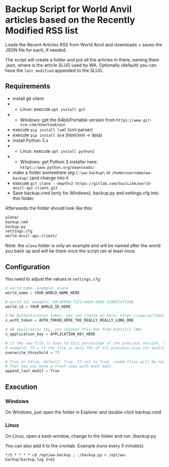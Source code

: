 
# Backup Script for World Anvil articles based on the Recently Modified RSS list

Loads the Recent Articles RSS from World Anvil and downloads + saves the JSON file for each, if needed.

The script will create a folder <worldname> and put all the articles in there, naming them <slug>.json, where <slug> is the article SLUG used by WA. Optionally (default) you can have the `last modified` appended to the SLUG.

## Requirements

- install git client
- - Linux: execute `apt install git`
- - Windows: get the 64bit/Portable version from `https://www.git-scm.com/download/win`
- execute `pip install lxml` (xml parser)
- execute `pip install bs4` (html/xml -> data)
- install Python 3.x
- - Linux: execute `apt install python3`
- - Windows: get Python 3 installer here: `https://www.python.org/downloads/`
- make a folder somewhere (eg `C:\wa-backup\` or `/home/username/wa-backup/` )and change into it
- execute `git clone --depth=2 https://gitlab.com/SoulLink/world-anvil-api-client.git`
- Save backup.cmd (only for Windows), backup.py and settings.cfg into this folder.

Afterwards the folder should look like this:

```bash
alana/
backup.cmd
backup.py
settings.cfg
world-anvil-api-client/
```

Note: the `alana` folder is only an example and will be named after the world you back up and will be there once the script ran at least once.

## Configuration

You need to adjust the values in `settings.cfg`:

```python
# world name, example: alana
world_name = YOUR_WORLD_NAME_HERE

# world id, example: b4c38990-f121-44b9-a966-2c80514ff3d6
world_id = YOUR_WORLD_ID_HERE

# WA Authentication token, you can create on here: https://www.worldanvil.com/api/auth/key
x_auth_token = AUTH_TOKEN_HERE_THE_REALLY_REALLY_LONG_ONE

# WA application key, you request this one from Dimitris (WA)
x_application_key = APPLICATION_KEY_HERE

# if the new file is down to this percentage of the previous version, then do NOT overwrite but print an error.
# example: 75 = if the file is only 75% of its previous size (or smaller), do not overwrite
overwrite_threshold = 75

# True or False, default: True. If set to True, saved files will be named <slug>-<last_modif>.json, eg. martine-character-2024-06-05_143000.json
# That way you have a fresh copy with each edit.
append_last_modif = True
```

## Execution

### Windows

On Windows, just open the folder in Explorer and double-click backup.cmd

### Linux

On Linux, open a bash window, change to the folder and run ./backup.py

You can also add it to the crontab. Example (runs every 5 minutes):

`*/5 * * * * cd /opt/wa-backup ; ./backup.py > /opt/wa-backup/backup.log 2>&1`
